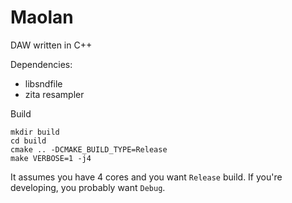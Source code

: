 # Maolan
DAW written in C++

Dependencies:
* libsndfile
* zita resampler  

Build
```
mkdir build
cd build
cmake .. -DCMAKE_BUILD_TYPE=Release
make VERBOSE=1 -j4
```

It assumes you have 4 cores and you want `Release` build. If you're developing, you probably want `Debug`.
